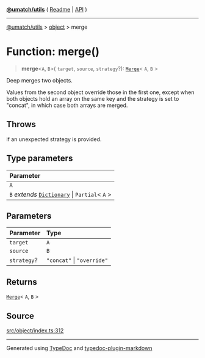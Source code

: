 [**@umatch/utils**](../../README.md) ( [Readme](../../README.md) \| [API](../../API.md) )

---

[@umatch/utils](../../API.md) > [object](../README.md) > merge

# Function: merge()

> **merge**\<`A`, `B`\>(
> `target`,
> `source`,
> `strategy`?): [`Merge`](../../index/type-aliases/type-alias.Merge.md)\< `A`, `B` \>

Deep merges two objects.

Values from the second object override those in the first one,
except when both objects hold an array on the same key and the
strategy is set to "concat", in which case both arrays are merged.

## Throws

if an unexpected strategy is provided.

## Type parameters

| Parameter                                                                                             |
| :---------------------------------------------------------------------------------------------------- |
| `A`                                                                                                   |
| `B` _extends_ [`Dictionary`](../../index/type-aliases/type-alias.Dictionary.md) \| `Partial`\< `A` \> |

## Parameters

| Parameter   | Type                       |
| :---------- | :------------------------- |
| `target`    | `A`                        |
| `source`    | `B`                        |
| `strategy`? | `"concat"` \| `"override"` |

## Returns

[`Merge`](../../index/type-aliases/type-alias.Merge.md)\< `A`, `B` \>

## Source

[src/object/index.ts:312](https://github.com/umatch-oficial/utils/blob/51f6213/src/object/index.ts#L312)

---

Generated using [TypeDoc](https://typedoc.org/) and [typedoc-plugin-markdown](https://www.npmjs.com/package/typedoc-plugin-markdown)
